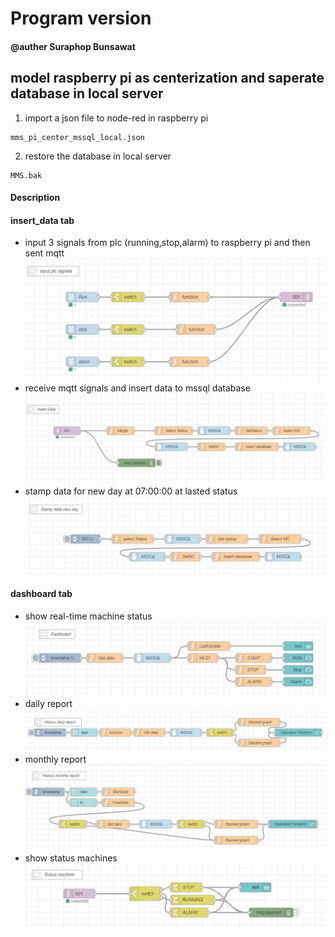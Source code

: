 # Program version
#### @auther Suraphop Bunsawat

## model raspberry pi as centerization and saperate database in local server

1. import a json file to node-red in raspberry pi
``` 
mms_pi_center_mssql_local.json
```
2. restore the database in local server
```
MMS.bak
```

#### Description

#### insert_data tab
- input 3 signals from plc (running,stop,alarm) to raspberry pi and then sent mqtt
![alt text](https://github.com/NMB-MIC/projects/blob/main/mms_master/pictures/js_input_mqtt.JPG)
- receive mqtt signals and insert data to mssql database
![alt text](https://github.com/NMB-MIC/projects/blob/main/mms_master/pictures/js_insert_data.JPG)
- stamp data for new day at 07:00:00 at lasted status
![alt text](https://github.com/NMB-MIC/projects/blob/main/mms_master/pictures/js_stamp_new_day.JPG)

#### dashboard tab
- show real-time machine status
![alt text](https://github.com/NMB-MIC/projects/blob/main/mms_master/pictures/js_dashboard.JPG)
- daily report
![alt text](https://github.com/NMB-MIC/projects/blob/main/mms_master/pictures/js_daily_report.JPG)
- monthly report
![alt text](https://github.com/NMB-MIC/projects/blob/main/mms_master/pictures/js_monthly_report.JPG)
- show status machines
![alt text](https://github.com/NMB-MIC/projects/blob/main/mms_master/pictures/js_status.JPG)

